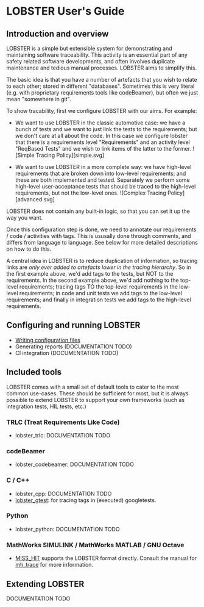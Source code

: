 # LOBSTER User's Guide

## Introduction and overview

LOBSTER is a simple but extensible system for demonstrating and
maintaining software traceability. This activity is an essential part
of any safety related software developments, and often involves
duplicate maintenance and tedious manual processes. LOBSTER aims to
simplify this.

The basic idea is that you have a number of artefacts that you wish to
relate to each other; stored in different "databases". Sometimes this
is very literal (e.g. with proprietary requirements tools like
codeBeamer), but often we just mean "somewhere in git".

To show tracability, first we configure LOBSTER with our aims. For
example:

* We want to use LOBSTER in the classic automotive case: we have a
  bunch of tests and we want to just link the tests to the
  requirements; but we don't care at all about the code. In this case
  we configure lobster that there is a requirements level
  "Requirements" and an activity level "ReqBased Tests" and we wish to
  link items of the latter to the former.
  ![Simple Tracing Policy][simple.svg]

* We want to use LOBSTER in a more complete way: we have high-level
  requirements that are broken down into low-level requirements; and
  these are both implemented and tested. Separately we perform some
  high-level user-acceptance tests that should be traced to the
  high-level requirements, but not the low-level ones.
  ![Complex Tracing Policy][advanced.svg]

LOBSTER does not contain any built-in logic, so that you can set it up
the way you want.

Once this configuration step is done, we need to annotate our
requirements / code / activities with tags. This is ususally done
through comments, and differs from language to language. See below for
more detailed descriptions on how to do this.

A central idea in LOBSTER is to reduce duplication of information, so
tracing links are *only ever added to artefacts lower in the tracing
hierarchy*. So in the first example above, we'd add tags to the tests,
but NOT to the requirements. In the second example above, we'd add
nothing to the top-level requirements; tracing tags TO the top-level
requirements in the low-level requirements; in code and unit tests we
add tags to the low-level requirements; and finally in integration
tests we add tags to the high-level requirements.

## Configuring and running LOBSTER

* [Writing configuration files](config_files.md)
* Generating reports (DOCUMENTATION TODO)
* CI integration (DOCUMENTATION TODO)

## Included tools

LOBSTER comes with a small set of default tools to cater to the most
common use-cases. These should be sufficient for most, but it is
always possible to extend LOBSTER to support your own frameworks (such
as integration tests, HIL tests, etc.)

### TRLC (Treat Requirements Like Code)

* lobster_trlc: DOCUMENTATION TODO

### codeBeamer

* lobster_codebeamer: DOCUMENTATION TODO

### C / C++

* lobster_cpp: DOCUMENTATION TODO
* [lobster_gtest](manual-lobster_gtest.md): for tracing tags in
  (executed) googletests.

### Python

* lobster_python: DOCUMENTATION TODO

### MathWorks SIMULINK / MathWorks MATLAB / GNU Octave

* [MISS_HIT](https://misshit.org) supports the LOBSTER format
  directly. Consult the manual for
  [mh_trace](https://florianschanda.github.io/miss_hit/trace.html) for
  more information.

## Extending LOBSTER

DOCUMENTATION TODO
